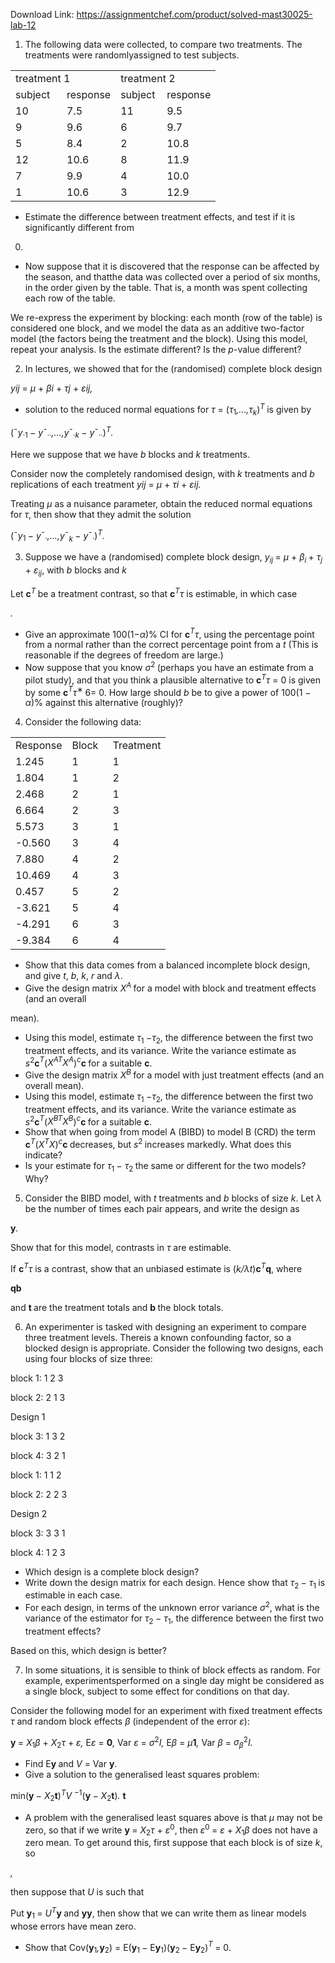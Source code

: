 Download Link: https://assignmentchef.com/product/solved-mast30025-lab-12
<br>
<ol>

 <li>The following data were collected, to compare two treatments. The treatments were randomlyassigned to test subjects.</li>

</ol>

<table width="246">

 <tbody>

  <tr>

   <td colspan="2" width="131">treatment 1</td>

   <td colspan="2" width="115">treatment 2</td>

  </tr>

  <tr>

   <td width="66">subject</td>

   <td width="65">response</td>

   <td width="58">subject</td>

   <td width="57">response</td>

  </tr>

  <tr>

   <td width="66">10</td>

   <td width="65">7.5</td>

   <td width="58">11</td>

   <td width="57">9.5</td>

  </tr>

  <tr>

   <td width="66">9</td>

   <td width="65">9.6</td>

   <td width="58">6</td>

   <td width="57">9.7</td>

  </tr>

  <tr>

   <td width="66">5</td>

   <td width="65">8.4</td>

   <td width="58">2</td>

   <td width="57">10.8</td>

  </tr>

  <tr>

   <td width="66">12</td>

   <td width="65">10.6</td>

   <td width="58">8</td>

   <td width="57">11.9</td>

  </tr>

  <tr>

   <td width="66">7</td>

   <td width="65">9.9</td>

   <td width="58">4</td>

   <td width="57">10.0</td>

  </tr>

  <tr>

   <td width="66">1</td>

   <td width="65">10.6</td>

   <td width="58">3</td>

   <td width="57">12.9</td>

  </tr>

 </tbody>

</table>

<ul>

 <li>Estimate the difference between treatment effects, and test if it is significantly different from</li>

</ul>

0.

<ul>

 <li>Now suppose that it is discovered that the response can be affected by the season, and thatthe data was collected over a period of six months, in the order given by the table. That is, a month was spent collecting each row of the table.</li>

</ul>

We re-express the experiment by blocking: each month (row of the table) is considered one block, and we model the data as an additive two-factor model (the factors being the treatment and the block). Using this model, repeat your analysis. Is the estimate different? Is the <em>p</em>-value different?

<ol start="2">

 <li>In lectures, we showed that for the (randomised) complete block design</li>

</ol>

<em>y</em><em>ij </em>= <em>µ </em>+ <em>β</em><em>i </em>+ <em>τ</em><em>j </em>+ <em>ε</em><em>ij,</em>

<ul>

 <li>solution to the reduced normal equations for <em>τ </em>= (<em>τ</em><sub>1</sub><em>,…,τ<sub>k</sub></em>)<em><sup>T </sup></em>is given by</li>

</ul>

(¯<em>y</em><sub>·1 </sub>− <em>y</em>¯<sub>··</sub><em>,…,y</em>¯<sub>·<em>k </em></sub>− <em>y</em>¯<sub>··</sub>)<em><sup>T</sup>.</em>

Here we suppose that we have <em>b </em>blocks and <em>k </em>treatments.

Consider now the completely randomised design, with <em>k </em>treatments and <em>b </em>replications of each treatment <em>y</em><em>ij </em>= <em>µ </em>+ <em>τ</em><em>i </em>+ <em>ε</em><em>ij.</em>

Treating <em>µ </em>as a nuisance parameter, obtain the reduced normal equations for <em>τ</em>, then show that they admit the solution

(¯<em>y</em><sub>1 </sub>− <em>y</em>¯<sub>·</sub><em>,…,y</em>¯<em><sub>k </sub></em>− <em>y</em>¯<sub>·</sub>)<em><sup>T</sup>.</em>

<ol start="3">

 <li>Suppose we have a (randomised) complete block design, <em>y<sub>ij </sub></em>= <em>µ </em>+ <em>β<sub>i </sub></em>+ <em>τ<sub>j </sub></em>+ <em>ε<sub>ij</sub></em>, with <em>b </em>blocks and <em>k </em></li>

</ol>

Let <strong>c</strong><em><sup>T </sup></em>be a treatment contrast, so that <strong>c</strong><em><sup>T</sup></em><em>τ </em>is estimable, in which case

<em>.</em>

<ul>

 <li>Give an approximate 100(1−<em>α</em>)% CI for <strong>c</strong><em><sup>T</sup></em><em>τ</em>, using the percentage point from a normal rather than the correct percentage point from a <em>t </em> (This is reasonable if the degrees of freedom are large.)</li>

 <li>Now suppose that you know <em>σ</em><sup>2 </sup>(perhaps you have an estimate from a pilot study), and that you think a plausible alternative to <strong>c</strong><em><sup>T</sup></em><em>τ </em>= 0 is given by some <strong>c</strong><em><sup>T</sup></em><em>τ</em><sup>∗ </sup>6= 0. How large should <em>b </em>be to give a power of 100(1 − <em>α</em>)% against this alternative (roughly)?</li>

</ul>

<ol start="4">

 <li>Consider the following data:</li>

</ol>

<table width="195">

 <tbody>

  <tr>

   <td width="70">Response</td>

   <td width="49">Block</td>

   <td width="76">Treatment</td>

  </tr>

  <tr>

   <td width="70">1.245</td>

   <td width="49">1</td>

   <td width="76">1</td>

  </tr>

  <tr>

   <td width="70">1.804</td>

   <td width="49">1</td>

   <td width="76">2</td>

  </tr>

  <tr>

   <td width="70">2.468</td>

   <td width="49">2</td>

   <td width="76">1</td>

  </tr>

  <tr>

   <td width="70">6.664</td>

   <td width="49">2</td>

   <td width="76">3</td>

  </tr>

  <tr>

   <td width="70">5.573</td>

   <td width="49">3</td>

   <td width="76">1</td>

  </tr>

  <tr>

   <td width="70">-0.560</td>

   <td width="49">3</td>

   <td width="76">4</td>

  </tr>

  <tr>

   <td width="70">7.880</td>

   <td width="49">4</td>

   <td width="76">2</td>

  </tr>

  <tr>

   <td width="70">10.469</td>

   <td width="49">4</td>

   <td width="76">3</td>

  </tr>

  <tr>

   <td width="70">0.457</td>

   <td width="49">5</td>

   <td width="76">2</td>

  </tr>

  <tr>

   <td width="70">-3.621</td>

   <td width="49">5</td>

   <td width="76">4</td>

  </tr>

  <tr>

   <td width="70">-4.291</td>

   <td width="49">6</td>

   <td width="76">3</td>

  </tr>

  <tr>

   <td width="70">-9.384</td>

   <td width="49">6</td>

   <td width="76">4</td>

  </tr>

 </tbody>

</table>

<ul>

 <li>Show that this data comes from a balanced incomplete block design, and give <em>t</em>, <em>b</em>, <em>k</em>, <em>r </em>and <em>λ</em>.</li>

 <li>Give the design matrix <em>X<sup>A </sup></em>for a model with block and treatment effects (and an overall</li>

</ul>

mean).

<ul>

 <li>Using this model, estimate <em>τ</em><sub>1 </sub>−<em>τ</em><sub>2</sub>, the difference between the first two treatment effects, and its variance. Write the variance estimate as <em>s</em><sup>2</sup><strong>c</strong><em><sup>T</sup></em>(<em>X<sup>AT</sup>X<sup>A</sup></em>)<em><sup>c</sup></em><strong>c </strong>for a suitable <strong>c</strong>.</li>

 <li>Give the design matrix <em>X<sup>B </sup></em>for a model with just treatment effects (and an overall mean).</li>

 <li>Using this model, estimate <em>τ</em><sub>1 </sub>−<em>τ</em><sub>2</sub>, the difference between the first two treatment effects, and its variance. Write the variance estimate as <em>s</em><sup>2</sup><strong>c</strong><em><sup>T</sup></em>(<em>X<sup>BT</sup>X<sup>B</sup></em>)<em><sup>c</sup></em><strong>c </strong>for a suitable <strong>c</strong>.</li>

 <li>Show that when going from model A (BIBD) to model B (CRD) the term <strong>c</strong><em><sup>T</sup></em>(<em>X<sup>T</sup>X</em>)<em><sup>c</sup></em><strong>c </strong>decreases, but <em>s</em><sup>2 </sup>increases markedly. What does this indicate?</li>

 <li>Is your estimate for <em>τ</em><sub>1 </sub>− <em>τ</em><sub>2 </sub>the same or different for the two models? Why?</li>

</ul>

<ol start="5">

 <li>Consider the BIBD model, with <em>t </em>treatments and <em>b </em>blocks of size <em>k</em>. Let <em>λ </em>be the number of times each pair appears, and write the design as</li>

</ol>

<strong>y</strong><em>.</em>

Show that for this model, contrasts in <em>τ </em>are estimable.

If <strong>c</strong><em><sup>T</sup></em><em>τ </em>is a contrast, show that an unbiased estimate is (<em>k/λt</em>)<strong>c</strong><em><sup>T</sup></em><strong>q</strong>, where

<strong>q</strong><strong>b</strong>

and <strong>t </strong>are the treatment totals and <strong>b </strong>the block totals.

<ol start="6">

 <li>An experimenter is tasked with designing an experiment to compare three treatment levels. Thereis a known confounding factor, so a blocked design is appropriate. Consider the following two designs, each using four blocks of size three:</li>

</ol>

block 1:      1      2      3

block 2:      2      1      3

Design 1

block 3:      1      3      2

block 4:      3      2      1

block 1:      1      1      2

block 2:      2      2      3

Design 2

block 3:      3      3      1

block 4:      1      2      3

<ul>

 <li>Which design is a complete block design?</li>

 <li>Write down the design matrix for each design. Hence show that <em>τ</em><sub>2 </sub>− <em>τ</em><sub>1 </sub>is estimable in each case.</li>

 <li>For each design, in terms of the unknown error variance <em>σ</em><sup>2</sup>, what is the variance of the estimator for <em>τ</em><sub>2 </sub>− <em>τ</em><sub>1</sub>, the difference between the first two treatment effects?</li>

</ul>

Based on this, which design is better?

<ol start="7">

 <li>In some situations, it is sensible to think of block effects as random. For example, experimentsperformed on a single day might be considered as a single block, subject to some effect for conditions on that day.</li>

</ol>

Consider the following model for an experiment with fixed treatment effects <em>τ </em>and random block effects <em>β </em>(independent of the error <em>ε</em>):

<strong>y </strong>= <em>X</em><sub>1</sub><em>β </em>+ <em>X</em><sub>2</sub><em>τ </em>+ <em>ε, </em>E<em>ε </em>= <strong>0</strong><em>,                      </em>Var <em>ε </em>= <em>σ</em><sup>2</sup><em>I, </em>E<em>β </em>= <em>µ</em><strong>1</strong><em>,               </em>Var <em>β </em>= <em>σ<sub>β</sub></em><sup>2</sup><em>I.</em>

<ul>

 <li>Find E<strong>y </strong>and <em>V </em>= Var <strong>y</strong>.</li>

 <li>Give a solution to the generalised least squares problem:</li>

</ul>

min(<strong>y </strong>− <em>X</em><sub>2</sub><strong>t</strong>)<em><sup>T</sup>V </em><sup>−1</sup>(<strong>y </strong>− <em>X</em><sub>2</sub><strong>t</strong>)<em>. </em><strong>t</strong>

<ul>

 <li>A problem with the generalised least squares above is that <em>µ </em>may not be zero, so that if we write <strong>y </strong>= <em>X</em><sub>2</sub><em>τ </em>+ <em>ε</em><sup>0</sup>, then <em>ε</em><sup>0 </sup>= <em>ε </em>+ <em>X</em><sub>1</sub><em>β </em>does not have a zero mean. To get around this, first suppose that each block is of size <em>k</em>, so</li>

</ul>

<em> ,</em>

then suppose that <em>U </em>is such that

Put <strong>y</strong><sub>1 </sub>= <em>U<sup>T</sup></em><strong>y </strong>and <strong>y</strong><strong>y</strong>, then show that we can write them as linear models whose errors have mean zero.

<ul>

 <li>Show that Cov(<strong>y</strong><sub>1</sub><em>,</em><strong>y</strong><sub>2</sub>) = E(<strong>y</strong><sub>1 </sub>− E<strong>y</strong><sub>1</sub>)(<strong>y</strong><sub>2 </sub>− E<strong>y</strong><sub>2</sub>)<em><sup>T </sup></em>= 0.</li>

</ul>